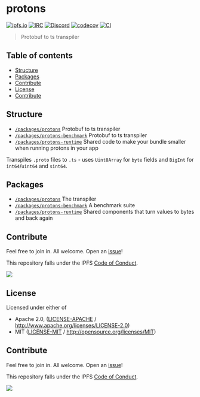 # protons <!-- omit in toc -->

[![ipfs.io](https://img.shields.io/badge/project-IPFS-blue.svg?style=flat-square)](http://ipfs.io)
[![IRC](https://img.shields.io/badge/freenode-%23ipfs-blue.svg?style=flat-square)](http://webchat.freenode.net/?channels=%23ipfs)
[![Discord](https://img.shields.io/discord/806902334369824788?style=flat-square)](https://discord.gg/ipfs)
[![codecov](https://img.shields.io/codecov/c/github/ipfs/protons.svg?style=flat-square)](https://codecov.io/gh/ipfs/protons)
[![CI](https://img.shields.io/github/workflow/status/ipfs/protons/test%20&%20maybe%20release/master?style=flat-square)](https://github.com/ipfs/protons/actions/workflows/js-test-and-release.yml)

> Protobuf to ts transpiler

## Table of contents <!-- omit in toc -->

- [Structure](#structure)
- [Packages](#packages)
- [Contribute](#contribute)
- [License](#license)
- [Contribute](#contribute-1)

## Structure

- [`/packages/protons`](./packages/protons) Protobuf to ts transpiler
- [`/packages/protons-benchmark`](./packages/protons-benchmark) Protobuf to ts transpiler
- [`/packages/protons-runtime`](./packages/protons-runtime) Shared code to make your bundle smaller when running protons in your app

Transpiles `.proto` files to `.ts` - uses `Uint8Array` for `byte` fields and `BigInt` for `int64`/`uint64` and `sint64`.

## Packages

- [`/packages/protons`](./packages/protons) The transpiler
- [`/packages/protons-benchmark`](./packages/protons-benchmark) A benchmark suite
- [`/packages/protons-runtime`](./packages/protons-runtime) Shared components that turn values to bytes and back again

## Contribute

Feel free to join in. All welcome. Open an [issue](https://github.com/ipfs/protons/issues)!

This repository falls under the IPFS [Code of Conduct](https://github.com/ipfs/community/blob/master/code-of-conduct.md).

[![](https://cdn.rawgit.com/jbenet/contribute-ipfs-gif/master/img/contribute.gif)](https://github.com/ipfs/community/blob/master/contributing.md)

## License

Licensed under either of

- Apache 2.0, ([LICENSE-APACHE](LICENSE-APACHE) / <http://www.apache.org/licenses/LICENSE-2.0>)
- MIT ([LICENSE-MIT](LICENSE-MIT) / <http://opensource.org/licenses/MIT>)

## Contribute

Feel free to join in. All welcome. Open an [issue](https://github.com/ipfs/js-ipfs-unixfs-importer/issues)!

This repository falls under the IPFS [Code of Conduct](https://github.com/ipfs/community/blob/master/code-of-conduct.md).

[![](https://cdn.rawgit.com/jbenet/contribute-ipfs-gif/master/img/contribute.gif)](https://github.com/ipfs/community/blob/master/CONTRIBUTING.md)
